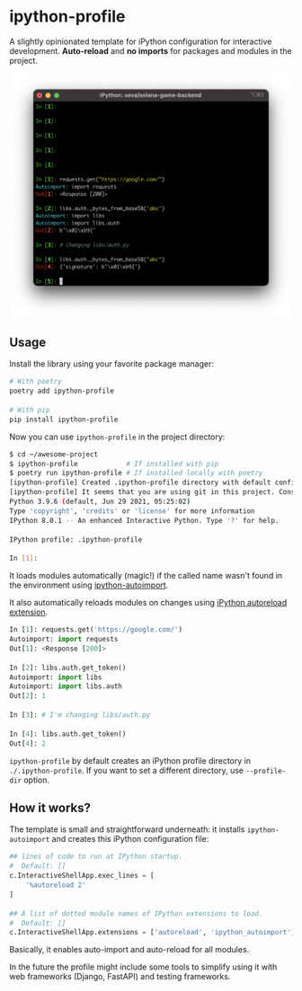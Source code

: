 # ipython-profile

A slightly opinionated template for iPython configuration for interactive development.
**Auto-reload** and **no imports** for packages and modules in the project.

![Example usage](example.png)

## Usage

Install the library using your favorite package manager:
```bash
# With poetry
poetry add ipython-profile

# With pip
pip install ipython-profile
```

Now you can use `ipython-profile` in the project directory:
```bash
$ cd ~/awesome-project
$ ipython-profile            # If installed with pip
$ poetry run ipython-profile # If installed locally with poetry
[ipython-profile] Created .ipython-profile directory with default config.
[ipython-profile] It seems that you are using git in this project. Consider adding .ipython-profile to .gitignore.
Python 3.9.6 (default, Jun 29 2021, 05:25:02)
Type 'copyright', 'credits' or 'license' for more information
IPython 8.0.1 -- An enhanced Interactive Python. Type '?' for help.

IPython profile: .ipython-profile

In [1]:
```

It loads modules automatically (magic!) if the called name wasn't found in the environment using [ipython-autoimport](https://github.com/anntzer/ipython-autoimport).

It also automatically reloads modules on changes using [iPython autoreload extension](https://ipython.readthedocs.io/en/stable/config/extensions/autoreload.html).

```python
In [1]: requests.get('https://google.com/')
Autoimport: import requests
Out[1]: <Response [200]>

In [2]: libs.auth.get_token()
Autoimport: import libs
Autoimport: import libs.auth
Out[2]: 1

In [3]: # I'm changing libs/auth.py

In [4]: libs.auth.get_token()
Out[4]: 2
```

`ipython-profile` by default creates an iPython profile directory in `./.ipython-profile`.
If you want to set a different directory, use `--profile-dir` option.

## How it works?

The template is small and straightforward underneath: it installs `ipython-autoimport` and creates this iPython configuration file:
```python
## lines of code to run at IPython startup.
#  Default: []
c.InteractiveShellApp.exec_lines = [
    '%autoreload 2'
]

## A list of dotted module names of IPython extensions to load.
#  Default: []
c.InteractiveShellApp.extensions = ['autoreload', 'ipython_autoimport']
```

Basically, it enables auto-import and auto-reload for all modules.

In the future the profile might include some tools to simplify using it with web frameworks (Django, FastAPI) and testing frameworks.
